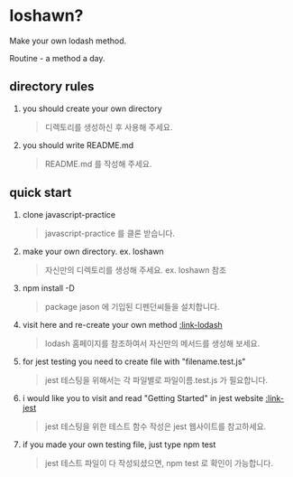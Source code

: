 # loshawn?

Make your own lodash method.

Routine - a method a day.

## directory rules
1. you should create your own directory

    > 디렉토리를 생성하신 후 사용해 주세요.
2. you should write README.md

    > README.md 를 작성해 주세요.
    
## quick start

1. clone javascript-practice

    > javascript-practice 를 클론 받습니다.

2. make your own directory. ex. loshawn

    > 자신만의 디렉토리를 생성해 주세요. ex. loshawn 참조

3. npm install -D

    > package jason 에 기입된 디펜던씨들을 설치합니다.

4. visit here and re-create your own method [:link-lodash](https://lodash.com/docs/4.17.5#dropRight)

    > lodash 홈페이지를 참조하여서 자신만의 메서드를 생성해 보세요.

5. for jest testing you need to create file with "filename.test.js"

    > jest 테스팅을 위해서는 각 파일별로 파일이름.test.js 가 필요합니다.

6. i would like you to visit and read "Getting Started" in jest website [:link-jest](https://facebook.github.io/jest/docs/en/getting-started.html)

    > jest 테스팅을 위한 테스트 함수 작성은 jest 웹사이트를 참고하세요.
    
7. if you made your own testing file, just type npm test

    > jest 테스트 파일이 다 작성되셨으면, npm test 로 확인이 가능합니다.